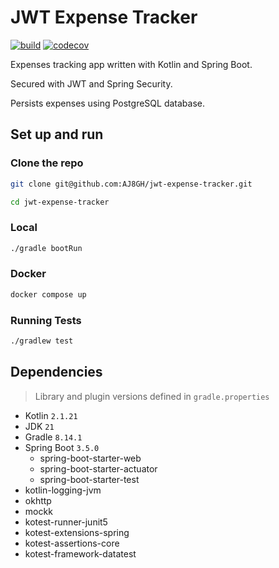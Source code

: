 # JWT Expense Tracker

[![build](https://github.com/AJ8GH/jwt-expense-tracker/actions/workflows/build.yaml/badge.svg)](https://github.com/AJ8GH/jwt-expense-tracker/actions/workflows/build.yaml)
[![codecov](https://codecov.io/gh/AJ8GH/jwt-expense-tracker/graph/badge.svg?token=2Q4I42S62N)](https://codecov.io/gh/AJ8GH/jwt-expense-tracker)

Expenses tracking app written with Kotlin and Spring Boot. 

Secured with JWT and Spring Security.

Persists expenses using PostgreSQL database.

## Set up and run

### Clone the repo

```sh
git clone git@github.com:AJ8GH/jwt-expense-tracker.git

cd jwt-expense-tracker
```

### Local

```sh
./gradle bootRun
```

### Docker

```sh
docker compose up
```

### Running Tests

```sh
./gradlew test
```

## Dependencies

> Library and plugin versions defined in `gradle.properties`

- Kotlin `2.1.21`
- JDK `21`
- Gradle `8.14.1`
- Spring Boot `3.5.0`
  - spring-boot-starter-web
  - spring-boot-starter-actuator
  - spring-boot-starter-test
- kotlin-logging-jvm
- okhttp
- mockk
- kotest-runner-junit5
- kotest-extensions-spring
- kotest-assertions-core
- kotest-framework-datatest
